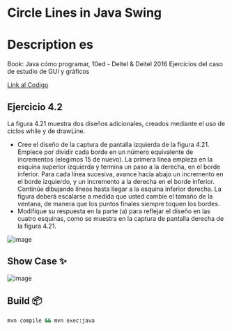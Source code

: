 # Circle Lines in Java Swing

# Description es
Book: Java cómo programar, 10ed - Deitel & Deitel 2016
Ejercicios del caso de estudio de GUI y gráficos 

[Link al Codigo](https://github.com/Johan-Palacios/javacircleline)
## Ejercicio 4.2
La figura 4.21 muestra dos diseños adicionales, creados mediante el uso de ciclos while y de
drawLine.
- Cree el diseño de la captura de pantalla izquierda de la figura 4.21. Empiece por dividir cada borde en 
un número equivalente de incrementos (elegimos 15 de nuevo). La primera línea empieza en la esquina 
superior izquierda y termina un paso a la derecha, en el borde inferior. Para cada línea sucesiva, avance 
hacia abajo un incremento en el borde izquierdo, y un incremento a la derecha en el borde inferior.
Continúe dibujando líneas hasta llegar a la esquina inferior derecha. La figura deberá escalarse a medida que usted cambie el tamaño de la ventana, de manera que los puntos finales siempre toquen los 
bordes.
- Modifique su respuesta en la parte (a) para reflejar el diseño en las cuatro esquinas, como se muestra en 
la captura de pantalla derecha de la figura 4.21.

![image](https://github.com/Johan-Palacios/javacircleline/assets/77251405/3459de33-03c2-4ceb-8d66-8bb845b3834f)

## Show Case ✨

![image](https://github.com/Johan-Palacios/javacircleline/assets/77251405/c1914fb9-239c-4c97-a050-7979be5ecc32)

## Build 📦

```bash
mvn compile && mvn exec:java

```
